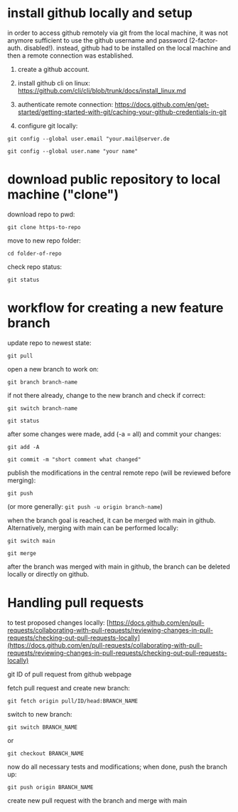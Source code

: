 # install github locally and setup
in order to access github remotely via git from the local machine, it was not anymore sufficient to use the github username and password (2-factor-auth. disabled!). instead, github had to be installed on the local machine and then a remote connection was established. 

1. create a github account.

2. install github cli on linux: https://github.com/cli/cli/blob/trunk/docs/install_linux.md

3. authenticate remote connection: https://docs.github.com/en/get-started/getting-started-with-git/caching-your-github-credentials-in-git

4. configure git locally:

`git config --global user.email "your.mail@server.de`

`git config --global user.name "your name"`


# download public repository to local machine ("clone")
download repo to pwd:

`git clone https-to-repo`

move to new repo folder:

`cd folder-of-repo`

check repo status:

`git status`


# workflow for creating a new feature branch

update repo to newest state:

`git pull`

open a new branch to work on:

`git branch branch-name`

if not there already, change to the new branch and check if correct:

`git switch branch-name`

`git status`

after some changes were made, add (-a = all) and commit your changes:

`git add -A`

`git commit -m "short comment what changed"`


publish the modifications in the central remote repo (will be reviewed before merging):

`git push`

(or more generally: `git push -u origin branch-name`)

when the branch goal is reached, it can be merged with main in github.
Alternatively, merging with main can be performed locally:

`git switch main`

`git merge`

after the branch was merged with main in github, the branch can be deleted locally or directly on github.

# Handling pull requests

to test proposed changes locally:
[https://docs.github.com/en/pull-requests/collaborating-with-pull-requests/reviewing-changes-in-pull-requests/checking-out-pull-requests-locally](https://docs.github.com/en/pull-requests/collaborating-with-pull-requests/reviewing-changes-in-pull-requests/checking-out-pull-requests-locally)

git ID of pull request from github webpage

fetch pull request and create new branch:

`git fetch origin pull/ID/head:BRANCH_NAME`

switch to new branch:

`git switch BRANCH_NAME`

or

`git checkout BRANCH_NAME`

now do all necessary tests and modifications; when done, push the branch up:

`git push origin BRANCH_NAME`

create new pull request with the branch and merge with main


